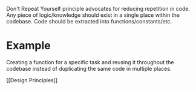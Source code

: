 Don't Repeat Yourself principle advocates for reducing repetition in code. Any piece of logic/knowledge should exist in a single place within the codebase. Code should be extracted into functions/constants/etc.

# Example
Creating a function for a specific task and reusing it throughout the codebase instead of duplicating the same code in multiple places.

[[Design Principles]]